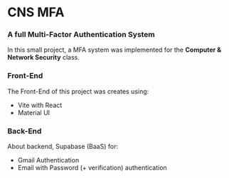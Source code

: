 # CNS MFA

### A full Multi-Factor Authentication System

In this small project, a MFA system was implemented for the **Computer & Network Security** class.

### Front-End
The Front-End of this project was creates using:
* Vite with React
* Material UI

### Back-End
About backend, Supabase (BaaS) for:
* Gmail Authentication
* Email with Password (+ verification) authentication